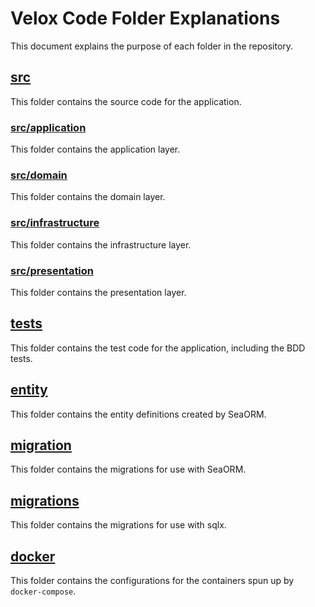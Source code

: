 # Velox Code Folder Explanations

This document explains the purpose of each folder in the repository.

## [src](https://github.com/liamwh/velox/tree/main/src)

This folder contains the source code for the application.

### [src/application](https://github.com/liamwh/velox/tree/main/src/application)

This folder contains the application layer.

### [src/domain](https://github.com/liamwh/velox/tree/main/src/domain)

This folder contains the domain layer.

### [src/infrastructure](https://github.com/liamwh/velox/tree/main/src/infrastructure)

This folder contains the infrastructure layer.

### [src/presentation](https://github.com/liamwh/velox/tree/main/src/presentation)

This folder contains the presentation layer.

## [tests](https://github.com/liamwh/velox/tree/main/tests)

This folder contains the test code for the application, including the BDD tests.

## [entity](https://github.com/liamwh/velox/tree/main/entity)

This folder contains the entity definitions created by SeaORM.

## [migration](https://github.com/liamwh/velox/tree/main/migration)

This folder contains the migrations for use with SeaORM.

## [migrations](https://github.com/liamwh/velox/tree/main/migrations)

This folder contains the migrations for use with sqlx.

## [docker](https://github.com/liamwh/velox/tree/main/docker)

This folder contains the configurations for the containers spun up by `docker-compose`.
